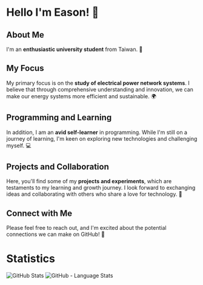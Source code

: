 
<!--
**aaaaEason/aaaaEason** is a ✨ _special_ ✨ repository because its `README.md` (this file) appears on your GitHub profile.

Here are some ideas to get you started:

- 🔭 I’m currently working on ...
- 🌱 I’m currently learning ...
- 👯 I’m looking to collaborate on ...
- 🤔 I’m looking for help with ...
- 💬 Ask me about ...
- 📫 How to reach me: ...
- 😄 Pronouns: ...
- ⚡ Fun fact: ...
-->

# Hello I'm Eason! 👋

## About Me
I'm an **enthusiastic university student** from Taiwan. 🌟

## My Focus
My primary focus is on the **study of electrical power network systems**. I believe that through comprehensive understanding and innovation, we can make our energy systems more efficient and sustainable. 🌍

## Programming and Learning
In addition, I am an **avid self-learner** in programming. While I'm still on a journey of learning, I'm keen on exploring new technologies and challenging myself. 💻

## Projects and Collaboration
Here, you'll find some of my **projects and experiments**, which are testaments to my learning and growth journey. I look forward to exchanging ideas and collaborating with others who share a love for technology. 🤝

## Connect with Me
Please feel free to reach out, and I'm excited about the potential connections we can make on GitHub! 🌟


# Statistics
  
![GitHub Stats](https://github-readme-stats.vercel.app/api?username=aaaaEason&layout=compact&theme=vue-dark)
![GitHub - Language Stats](https://github-readme-stats.vercel.app/api/top-langs/?username=aaaaEason&layout=compact&theme=vue-dark)
